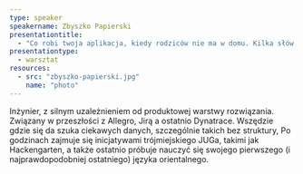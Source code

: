 ```yaml
---
type: speaker
speakername: Zbyszko Papierski
presentationtitle: 
  - "Co robi twoja aplikacja, kiedy rodziców nie ma w domu. Kilka słów o Elastic APM"
presentationtype: 
  - warsztat
resources:
  - src: "zbyszko-papierski.jpg"
    name: "photo"
---
```

Inżynier, z silnym uzależnieniem od produktowej warstwy rozwiązania. Związany w przeszłości z Allegro, Jirą a ostatnio Dynatrace. Wszędzie gdzie się da szuka ciekawych danych, szczególnie takich bez struktury, Po godzinach zajmuje się inicjatywami trójmiejskiego JUGa, takimi jak Hackengarten, a także ostatnio próbuje nauczyć się swojego pierwszego (i najprawdopodobniej ostatniego) języka orientalnego.